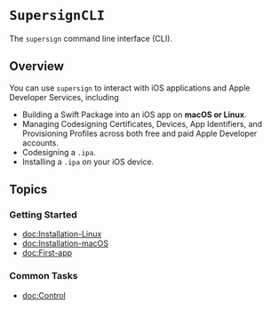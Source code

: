 # ``SupersignCLI``

The `supersign` command line interface (CLI).

## Overview

You can use `supersign` to interact with iOS applications and Apple Developer Services, including

- Building a Swift Package into an iOS app on **macOS or Linux**.
- Managing Codesigning Certificates, Devices, App Identifiers, and Provisioning Profiles across both free and paid Apple Developer accounts.
- Codesigning a `.ipa`.
- Installing a `.ipa` on your iOS device.

## Topics

### Getting Started

- <doc:Installation-Linux>
- <doc:Installation-macOS>
- <doc:First-app>

### Common Tasks

- <doc:Control>
